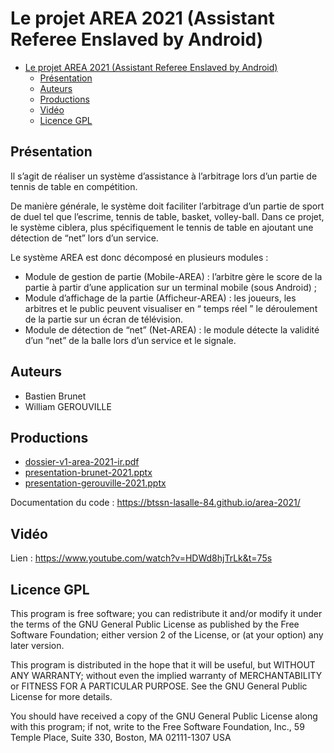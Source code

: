 # Le projet AREA 2021 (Assistant Referee Enslaved by Android)

- [Le projet AREA 2021 (Assistant Referee Enslaved by Android)](#le-projet-area-2021-assistant-referee-enslaved-by-android)
  - [Présentation](#présentation)
  - [Auteurs](#auteurs)
  - [Productions](#productions)
  - [Vidéo](#vidéo)
  - [Licence GPL](#licence-gpl)

## Présentation

Il s’agit de réaliser un système d’assistance à l’arbitrage lors d’un partie de tennis de table en compétition.

De manière générale, le système doit faciliter l’arbitrage d’un partie de sport de duel tel que l’escrime, tennis de table, basket, volley-ball. Dans ce projet, le système ciblera, plus spécifiquement le tennis de table en ajoutant une détection de “net” lors d’un service.

Le système AREA est donc décomposé en plusieurs modules :

- Module de gestion de partie (Mobile-AREA) : l’arbitre gère le score de la partie à partir d’une application sur un terminal mobile (sous Android) ;
- Module d’affichage de la partie (Afficheur-AREA) : les joueurs, les arbitres et le public peuvent visualiser en “ temps réel ” le déroulement de la partie sur un écran de télévision.
- Module de détection de “net” (Net-AREA) : le module détecte la validité d’un “net” de la balle lors d’un service et le signale.

## Auteurs

- Bastien Brunet
- William GEROUVILLE

## Productions

- [dossier-v1-area-2021-ir.pdf](dossier-v1-area-2021-ir.pdf)
- [presentation-brunet-2021.pptx](presentation-brunet-2021.pptx)
- [presentation-gerouville-2021.pptx](presentation-gerouville-2021.pptx)

Documentation du code : https://btssn-lasalle-84.github.io/area-2021/

## Vidéo

Lien : https://www.youtube.com/watch?v=HDWd8hjTrLk&t=75s

## Licence GPL

This program is free software; you can redistribute it and/or modify
it under the terms of the GNU General Public License as published by
the Free Software Foundation; either version 2 of the License, or
(at your option) any later version.

This program is distributed in the hope that it will be useful,
but WITHOUT ANY WARRANTY; without even the implied warranty of
MERCHANTABILITY or FITNESS FOR A PARTICULAR PURPOSE. See the
GNU General Public License for more details.

You should have received a copy of the GNU General Public License
along with this program; if not, write to the Free Software
Foundation, Inc., 59 Temple Place, Suite 330, Boston, MA 02111-1307 USA
